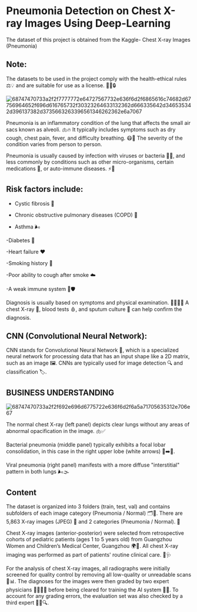 # Pneumonia Detection on Chest X-ray Images Using Deep-Learning

The dataset of this project is obtained from the Kaggle- Chest X-ray Images (Pneumonia)

## Note:

The datasets to be used in the project comply with the health-ethical rules ⚖️💡 and are suitable for use as a license. 📜✅🔒

![68747470733a2f2f7777772e64727567732e636f6d2f6865616c74682d67756964652f696d616765732f30323264633132362d666335642d346535342d396137382d3735663263396561346262362e6a7067](https://github.com/user-attachments/assets/6e4bc8dd-9130-43fa-bc1d-9e0bffa4e862)

Pneumonia is an inflammatory condition of the lung that affects the small air sacs known as alveoli. 🫁🔥 It typically includes symptoms such as dry cough, chest pain, fever, and difficulty breathing. 😷💨 The severity of the condition varies from person to person.

Pneumonia is usually caused by infection with viruses or bacteria 🦠🦠, and less commonly by conditions such as other micro-organisms, certain medications 💊, or auto-immune diseases. ⚡🦠

## Risk factors include:

- Cystic fibrosis 🧬

- Chronic obstructive pulmonary diseases (COPD) 💨

- Asthma 🌬️

-Diabetes 🍩

-Heart failure ❤️

-Smoking history 🚬

-Poor ability to cough after smoke ☁️

-A weak immune system 🦠🛡️

Diagnosis is usually based on symptoms and physical examination. 👩‍⚕️👨‍⚕️ A chest X-ray 🩻, blood tests 🩸, and sputum culture 🧪 can help confirm the diagnosis.

## CNN (Convolutional Neural Network):
CNN stands for Convolutional Neural Network 🤖, which is a specialized neural network for processing data that has an input shape like a 2D matrix, such as an image 🖼️. CNNs are typically used for image detection 🔍 and classification 🏷️.

## BUSINESS UNDERSTANDING
![68747470733a2f2f692e696d6775722e636f6d2f6a5a71705635312e706e67](https://github.com/user-attachments/assets/e8027268-d41e-418f-b0db-6d3779035368)

The normal chest X-ray (left panel) depicts clear lungs without any areas of abnormal opacification in the image. 🫁✅

Bacterial pneumonia (middle panel) typically exhibits a focal lobar consolidation, in this case in the right upper lobe (white arrows) 🦠➡️🩻.

Viral pneumonia (right panel) manifests with a more diffuse "interstitial" pattern in both lungs 🌬️🌫️

## Content

The dataset is organized into 3 folders (train, test, val) and contains subfolders of each image category (Pneumonia / Normal) 🗂️🩻. There are 5,863 X-ray images (JPEG) 📸 and 2 categories (Pneumonia / Normal). 🏥

Chest X-ray images (anterior-posterior) were selected from retrospective cohorts of pediatric patients (ages 1 to 5 years old) from Guangzhou Women and Children’s Medical Center, Guangzhou 🌍👶. All chest X-ray imaging was performed as part of patients' routine clinical care. 💉🩺

For the analysis of chest X-ray images, all radiographs were initially screened for quality control by removing all low-quality or unreadable scans 🧐📊. The diagnoses for the images were then graded by two expert physicians 👩‍⚕️👨‍⚕️ before being cleared for training the AI system 🤖💡. To account for any grading errors, the evaluation set was also checked by a third expert 👨‍⚕️🔍.
